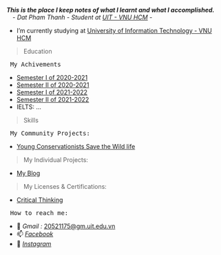 _**This is the place I keep notes of what I learnt and what I accomplished.**_ &ensp;&ensp;- *Dat Pham Thanh - Student at [UIT - VNU HCM](https://www.uit.edu.vn/)* -
- I’m currently studying at [University of Information Technology - VNU HCM](https://www.uit.edu.vn/)
> Education


<pre> My Achivements </pre>
- [Semester I of 2020-2021](https://bit.ly/HK1-2020-2021)
- [Semester II of 2020-2021](https://bit.ly/HK2-2020-2021)
- [Semester I of 2021-2022](https://bit.ly/HK1-2021-2022)
- [Semester II of 2021-2022](https://bit.ly/HK2-2021-2022)
- IELTS: ...
> Skills


<pre> My Community Projects:</pre>
- [Young Conservationists Save the Wild life](https://drive.google.com/drive/folders/1j9RhhD5xOkBZRKZrsuPX52qF8obLTZMZ?usp=share_link)
> My Individual Projects:
- [My Blog](https://ptdatuit.blogspot.com/)
> My Licenses & Certifications:
- [Critical Thinking](https://drive.google.com/file/d/1LXJRg_WdLU7JULLVasgagtEenuwfMzBT/view?usp=share_link)
<pre> How to reach me: </pre>
- 📧 *Gmail :* 20521175@gm.uit.edu.vn 
- 📫 *[Facebook](https://www.facebook.com/thanhdatpham.uit)*
- 📩 *[Instagram](https://www.instagram.com/thanhdatpham.uit/)*

<!--
**kudat-uit/kudat-uit** is a ✨ _special_ ✨ repository because its `README.md` (this file) appears on your GitHub profile.

Here are some ideas to get you started:

- 🔭 I’m currently working on ...
- 🌱 I’m currently learning ...
- 👯 I’m looking to collaborate on ...
- 🤔 I’m looking for help with ...
- 💬 Ask me about ...
- 📫 How to reach me: ...
- 😄 Pronouns: ...
- ⚡ Fun fact: ...
-->

